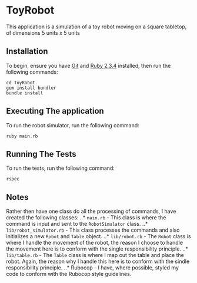 # ToyRobot
This application is a simulation of a toy robot moving on a square tabletop, of dimensions 5 units x 5 units
## Installation
To begin, ensure you have [Git](https://git-scm.com/downloads) and [Ruby 2.3.4](https://www.ruby-lang.org/en/downloads/) installed, then run the following commands:
```git clone git@github.com:hin101/ToyRobot.git
cd ToyRobot
gem install bundler
bundle install
```
## Executing The application
To run the robot simulator, run the following command:
```
ruby main.rb
```
## Running The Tests
To run the tests, run the following command:
```
rspec
```
## Notes
Rather then have one class do all the processing of commands, I have created the following classes:
..* `main.rb` - This class is where the command is input and sent to the `RobotSimulator` class.
..* `lib/robot_simulator.rb` - This class processes the commands and also initializes a new `Robot` and `Table` object.
..* `lib/robot.rb` - The `Robot` class is where I handle the movement of the robot, the reason I choose to handle the movement here is to conform with the single responsibility principle.
..* `lib/table.rb` - The `Table` class is where I map out the table and place the robot. Again, the reason why I handle this here is to conform with the sindle responsibility principle.
..* Rubocop - I have, where possible, styled my code to conform with the Rubocop style guidelines.
